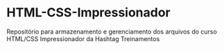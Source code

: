 # HTML-CSS-Impressionador
Repositório para armazenamento e gerenciamento dos arquivos do curso HTML/CSS Impressionador da Hashtag Treinamentos
